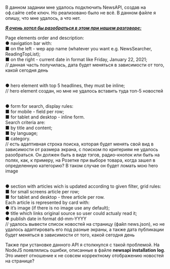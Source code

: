 В данном задании мне удалось подключить NewsAPI, создав на оф.сайте себе ключ. Но реализовано было не всё. В данном файле я опишу, что мне удалось, а что нет. 

<b><i><u>Я очень хотел бы разобраться в этом при нашем разговоре:</u></i></b></u>

Page elements order and description:<br>
● navigation bar with:<br>
■ on the left - wep app name (whatever you want e.g. NewsSearcher, ReadingTopList);<br>
■ on the right - current date in format like Friday, January 22, 2021;<br>
// данная часть получилась, дата будет меняться в зависимости от того, какой сегодня день<br><br>

● hero element with top 5 headlines, they must be inline;<br>
// hero element создан, но мне не удалось вставить туда топ-5 новостей<br><br>

● form for search, display rules:<br>
■ for mobile - field per row;<br>
■ for tablet and desktop - inline form.<br>
Search criteria are:<br>
■ by title and content;<br>
■ by language;<br>
■ category.<br>
// есть адаптивная строка поиска, которая будет менять свой вид в зависимости от размера экрана, с поиском по критериям не удалось разобраться. Он должен быть в виде тэгов, радио-кнопок или быть на полях, как, к примеру, на Розетке при выборе товара, когда зашел в определенную категорию? В таком случае он будет ломать мою hero image<br><br>

● section with articles wich is updated according to given filter, grid rules:<br>
■ for small screens article per row;<br>
■ for tablet and desktop - three article per row.<br>
Each article is represented by card with:<br>
● it’s image (if there is no image use any default);<br>
● title which links original source so user could actualy read it;<br>
● publish date in format dd-mm-YYYY <br>
// удалось вывести список новостей на страницу (файл news.json), но не удалось адаптировать его под разные экраны, а также дата публикации будет меняться в зависимости от того, какой сегодня день

Также при установке данного API я столкнулся с такой проблемой. На NodeJS появлялись ошибки, описанные в файле <b>newsapi installation log</b>. Это имеет отношение к не совсем корректному отображению новостей на странице?

